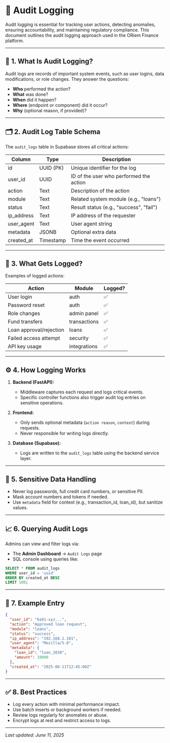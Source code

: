 # 🧾 Audit Logging

Audit logging is essential for tracking user actions, detecting anomalies, ensuring accountability, and maintaining regulatory compliance. This document outlines the audit logging approach used in the ORiem Finance platform.

---

## 📌 1. What Is Audit Logging?

Audit logs are records of important system events, such as user logins, data modifications, or role changes. They answer the questions:

- **Who** performed the action?
- **What** was done?
- **When** did it happen?
- **Where** (endpoint or component) did it occur?
- **Why** (optional reason, if provided)?

---

## 🗂️ 2. Audit Log Table Schema

The `audit_logs` table in Supabase stores all critical actions:

| Column        | Type        | Description                            |
|---------------|-------------|----------------------------------------|
| id            | UUID (PK)   | Unique identifier for the log          |
| user_id       | UUID        | ID of the user who performed the action |
| action        | Text        | Description of the action              |
| module        | Text        | Related system module (e.g., "loans")  |
| status        | Text        | Result status (e.g., "success", "fail")|
| ip_address    | Text        | IP address of the requester            |
| user_agent    | Text        | User agent string                      |
| metadata      | JSONB       | Optional extra data                    |
| created_at    | Timestamp   | Time the event occurred                |

---

## 🔐 3. What Gets Logged?

Examples of logged actions:

| Action                        | Module        | Logged? |
|------------------------------|---------------|---------|
| User login                   | auth           | ✅      |
| Password reset               | auth           | ✅      |
| Role changes                 | admin panel    | ✅      |
| Fund transfers               | transactions   | ✅      |
| Loan approval/rejection      | loans          | ✅      |
| Failed access attempt        | security       | ✅      |
| API key usage                | integrations   | ✅      |

---

## ⚙️ 4. How Logging Works

1. **Backend (FastAPI):**
   - Middleware captures each request and logs critical events.
   - Specific controller functions also trigger audit log entries on sensitive operations.

2. **Frontend:**
   - Only sends optional metadata (`action reason`, `context`) during requests.
   - Never responsible for writing logs directly.

3. **Database (Supabase):**
   - Logs are written to the `audit_logs` table using the backend service layer.

---

## 🛑 5. Sensitive Data Handling

- Never log passwords, full credit card numbers, or sensitive PII.
- Mask account numbers and tokens if needed.
- Use `metadata` field for context (e.g., transaction_id, loan_id), but sanitize values.

---

## 📈 6. Querying Audit Logs

Admins can view and filter logs via:

- The **Admin Dashboard** → `Audit Logs` page
- SQL console using queries like:

```sql
SELECT * FROM audit_logs
WHERE user_id = 'uuid'
ORDER BY created_at DESC
LIMIT 100;
```

---

## 🧪 7. Example Entry

```json
{
  "user_id": "6a91-xyz...",
  "action": "Approved loan request",
  "module": "loans",
  "status": "success",
  "ip_address": "192.168.1.101",
  "user_agent": "Mozilla/5.0",
  "metadata": {
    "loan_id": "loan_2038",
    "amount": 10000
  },
  "created_at": "2025-06-11T12:45:00Z"
}
```

---

## ✅ 8. Best Practices

- Log every action with minimal performance impact.
- Use batch inserts or background workers if needed.
- Review logs regularly for anomalies or abuse.
- Encrypt logs at rest and restrict access to logs.

---

_Last updated: June 11, 2025_
